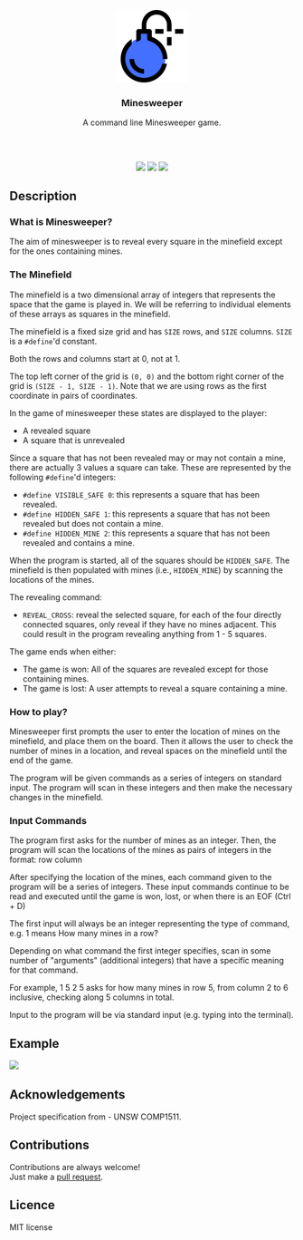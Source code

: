 <p align="center">
<img src="images/bomb.png" width="128" height="128"/>
<br/>
<h3 align="center">Minesweeper</h3>
<p align="center">A command line Minesweeper game.</p>
<h2></h2>
</p>
<br />

<p align="center">
<a href="../../issues"><img src="https://img.shields.io/github/issues/aminbeigi/Minesweeper?style=flat-square" /></a>
<a href="../../pulls"><img src="https://img.shields.io/github/issues-pr/aminbeigi/Minesweeper?style=flat-square" /></a>
<img src="https://img.shields.io/github/license/aminbeigi/minesweeper?style=flat-square">
</p>

## Description
### What is Minesweeper?
The aim of minesweeper is to reveal every square in the minefield except for the ones containing mines.
### The Minefield
The minefield is a two dimensional array of integers that represents the space that the game is played in. We will be referring to individual elements of these arrays as squares in the minefield.

The minefield is a fixed size grid and has `SIZE` rows, and `SIZE` columns. `SIZE` is a `#define`'d constant.

Both the rows and columns start at 0, not at 1.

The top left corner of the grid is `(0, 0)` and the bottom right corner of the grid is `(SIZE - 1, SIZE - 1)`. Note that we are using rows as the first coordinate in pairs of coordinates.

In the game of minesweeper these states are displayed to the player:
* A revealed square
* A square that is unrevealed

Since a square that has not been revealed may or may not contain a mine, there are actually 3 values a square can take. These are represented by the following `#define`'d integers:
* `#define VISIBLE_SAFE 0`: this represents a square that has been revealed.
* `#define HIDDEN_SAFE 1`: this represents a square that has not been revealed but does not contain a mine.
* `#define HIDDEN_MINE 2`: this represents a square that has not been revealed and contains a mine.

When the program is started, all of the squares should be `HIDDEN_SAFE`. The minefield is then populated with mines (i.e., `HIDDEN_MINE`) by scanning the locations of the mines.

The revealing command:
* `REVEAL_CROSS`: reveal the selected square, for each of the four directly connected squares, only reveal if they have no mines adjacent. This could result in the program revealing anything from 1 - 5 squares.

The game ends when either:
* The game is won: All of the squares are revealed except for those containing mines.
* The game is lost: A user attempts to reveal a square containing a mine.

### How to play?
Minesweeper first prompts the user to enter the location of mines on the minefield, and place them on the board. Then it allows the user to check the number of mines in a location, and reveal spaces on the minefield until the end of the game.

The program will be given commands as a series of integers on standard input. The program will scan in these integers and then make the necessary changes in the minefield.

### Input Commands
The program first asks for the number of mines as an integer. Then, the program will scan the locations of the mines as pairs of integers in the format: row column

After specifying the location of the mines, each command given to the program will be a series of integers. These input commands continue to be read and executed until the game is won, lost, or when there is an EOF (Ctrl + D)

The first input will always be an integer representing the type of command, e.g. 1 means How many mines in a row?

Depending on what command the first integer specifies, scan in some number of "arguments" (additional integers) that have a specific meaning for that command.

For example, 1 5 2 5 asks for how many mines in row 5, from column 2 to 6 inclusive, checking along 5 columns in total.

Input to the program will be via standard input (e.g. typing into the terminal).

## Example
![](https://i.imgur.com/zPjv7xZ.gif)

## Acknowledgements
Project specification from - UNSW COMP1511.

## Contributions
Contributions are always welcome!  
Just make a [pull request](../../pulls).


## Licence
MIT license

